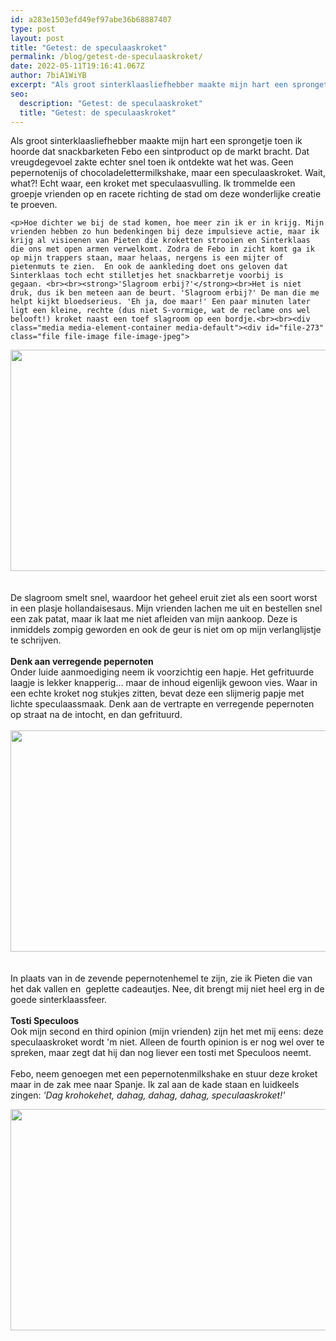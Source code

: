 ```yaml
---
id: a283e1503efd49ef97abe36b68887407
type: post
layout: post
title: "Getest: de speculaaskroket"
permalink: /blog/getest-de-speculaaskroket/
date: 2022-05-11T19:16:41.067Z
author: 7biA1WiYB
excerpt: "Als groot sinterklaasliefhebber maakte mijn hart een sprongetje toen ik hoorde dat snackbarketen Febo een sintproduct op de markt bracht. Dat vreugdegevoel zakte echter snel toen ik ontdekte wat het was. Geen pepernotenijs of chocoladelettermilkshake, maar een speculaaskroket. Wait, what?! Echt waar, een kroket met speculaasvulling. Ik trommelde een groepje vrienden op en racete richting de stad om deze wonderlijke creatie te proeven.   "
seo:
  description: "Getest: de speculaaskroket"
  title: "Getest: de speculaaskroket"
---
```

Als groot sinterklaasliefhebber maakte mijn hart een sprongetje toen ik hoorde dat snackbarketen Febo een sintproduct op de markt bracht. Dat vreugdegevoel zakte echter snel toen ik ontdekte wat het was. Geen pepernotenijs of chocoladelettermilkshake, maar een speculaaskroket. Wait, what?! Echt waar, een kroket met speculaasvulling. Ik trommelde een groepje vrienden op en racete richting de stad om deze wonderlijke creatie te proeven.   

    <p>Hoe dichter we bij de stad komen, hoe meer zin ik er in krijg. Mijn vrienden hebben zo hun bedenkingen bij deze impulsieve actie, maar ik krijg al visioenen van Pieten die kroketten strooien en Sinterklaas die ons met open armen verwelkomt. Zodra de Febo in zicht komt ga ik op mijn trappers staan, maar helaas, nergens is een mijter of pietenmuts te zien.  En ook de aankleding doet ons geloven dat Sinterklaas toch echt stilletjes het snackbarretje voorbij is gegaan. <br><br><strong>'Slagroom erbij?'</strong><br>Het is niet druk, dus ik ben meteen aan de beurt. 'Slagroom erbij?' De man die me helpt kijkt bloedserieus. 'Eh ja, doe maar!' Een paar minuten later ligt een kleine, rechte (dus niet S-vormige, wat de reclame ons wel belooft!) kroket naast een toef slagroom op een bordje.<br><br><div class="media media-element-container media-default"><div id="file-273" class="file file-image file-image-jpeg">

        
  
  <div class="content">
    <img height="354" width="560" class="media-element file-default" src="https://7dagen.netlify.app/sites/default/files/speculaas2.jpeg" alt="">  </div>

  
</div>
</div><br><br>De slagroom smelt snel, waardoor het geheel eruit ziet als een soort worst in een plasje hollandaisesaus. Mijn vrienden lachen me uit en bestellen snel een zak patat, maar ik laat me niet afleiden van mijn aankoop. Deze is inmiddels zompig geworden en ook de geur is niet om op mijn verlanglijstje te schrijven.<br><br><strong>Denk aan verregende pepernoten</strong><br>Onder luide aanmoediging neem ik voorzichtig een hapje. Het gefrituurde laagje is lekker knapperig… maar de inhoud eigenlijk gewoon vies. Waar in een echte kroket nog stukjes zitten, bevat deze een slijmerig papje met lichte speculaassmaak. Denk aan de vertrapte en verregende pepernoten op straat na de intocht, en dan gefrituurd. <br><br><div class="media media-element-container media-default"><div id="file-275" class="file file-image file-image-jpeg">

        
  
  <div class="content">
    <img height="354" width="560" class="media-element file-default" src="https://7dagen.netlify.app/sites/default/files/speculaas3.jpeg" alt="">  </div>

  
</div>
</div><br><br>In plaats van in de zevende pepernotenhemel te zijn, zie ik Pieten die van het dak vallen en  geplette cadeautjes. Nee, dit brengt mij niet heel erg in de goede sinterklaassfeer.<br><br><strong>Tosti Speculoos</strong><br>Ook mijn second en third opinion (mijn vrienden) zijn het met mij eens: deze speculaaskroket wordt 'm niet. Alleen de fourth opinion is er nog wel over te spreken, maar zegt dat hij dan nog liever een tosti met Speculoos neemt.<br><br>Febo, neem genoegen met een pepernotenmilkshake en stuur deze kroket maar in de zak mee naar Spanje. Ik zal aan de kade staan en luidkeels zingen: <em>'Dag krohokehet, dahag, dahag, dahag, speculaaskroket!' </em>
<p><div class="media media-element-container media-default"><div id="file-277" class="file file-image file-image-jpeg">

        
  
  <div class="content">
    <img height="354" width="560" class="media-element file-default" src="https://7dagen.netlify.app/sites/default/files/speculaas4_0.jpeg" alt="">  </div>

  
</div>
</div>  
